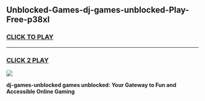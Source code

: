 
## Unblocked-Games-dj-games-unblocked-Play-Free-p38xl
<h3>
<a href="https://premium76.site?title=dj-games-unblocked&ref=18A">CLICK TO PLAY</a></h3>
<hr>

<h3>
<a href="https://premium76.site?title=dj-games-unblocked&ref=18A">CLICK 2 PLAY</a>
  
</h3>

<a href="https://premium76.site?title=dj-games-unblocked&ref=18A"><img src="https://clearcache.store/games.png"></a>


**dj-games-unblocked games unblocked: Your Gateway to Fun and Accessible Online Gaming**
